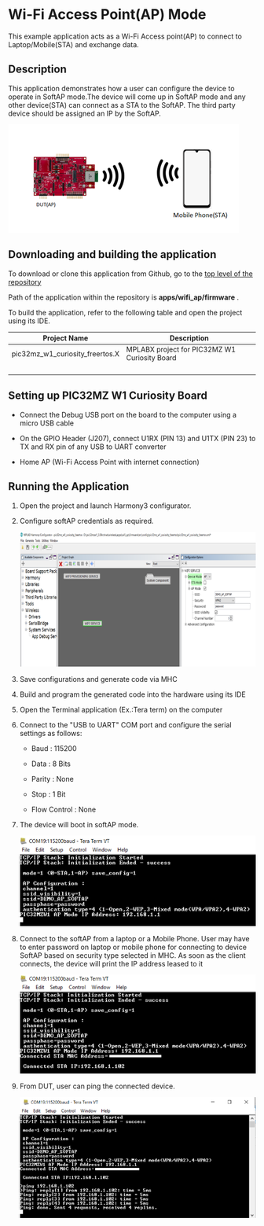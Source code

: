 # Wi-Fi Access Point\(AP\) Mode

This example application acts as a Wi-Fi Access point\(AP\) to connect to Laptop/Mobile\(STA\) and exchange data.

## Description

This application demonstrates how a user can configure the device to operate in SoftAP mode.The device will come up in SoftAP mode and any other device\(STA\) can connect as a STA to the SoftAP. The third party device should be assigned an IP by the SoftAP.

![wifi_ap_diagram](images/GUID-5CF2613A-1009-4A4B-9B0F-48A547AD3228-low.png)

## Downloading and building the application

To download or clone this application from Github, go to the [top level of the repository](https://github.com/Microchip-MPLAB-Harmony/wireless_apps_pic32mzw1_wfi32e01)

Path of the application within the repository is **apps/wifi\_ap/firmware** .

To build the application, refer to the following table and open the project using its IDE.

|Project Name|Description|
|------------|-----------|
|pic32mz\_w1\_curiosity\_freertos.X|MPLABX project for PIC32MZ W1 Curiosity Board|
| | |

## Setting up PIC32MZ W1 Curiosity Board

-   Connect the Debug USB port on the board to the computer using a micro USB cable

-   On the GPIO Header \(J207\), connect U1RX \(PIN 13\) and U1TX \(PIN 23\) to TX and RX pin of any USB to UART converter

-   Home AP \(Wi-Fi Access Point with internet connection\)


## Running the Application

1.  Open the project and launch Harmony3 configurator.

2.  Configure softAP credentials as required.

    ![resized_wifi_ap_MHC1](images/GUID-26984E9F-50C0-4531-B422-5FE803F9DF93-low.png)

3.  Save configurations and generate code via MHC

4.  Build and program the generated code into the hardware using its IDE

5.  Open the Terminal application \(Ex.:Tera term\) on the computer

6.  Connect to the "USB to UART" COM port and configure the serial settings as follows:

    -   Baud : 115200

    -   Data : 8 Bits

    -   Parity : None

    -   Stop : 1 Bit

    -   Flow Control : None

7.  The device will boot in softAP mode.

    ![wifi_ap_log1](images/GUID-F0B429D9-4FCC-48E9-953A-3E58DFE9DAB2-low.png)

8.  Connect to the softAP from a laptop or a Mobile Phone. User may have to enter password on laptop or mobile phone for connecting to device SoftAP based on security type selected in MHC. As soon as the client connects, the device will print the IP address leased to it

    ![wifi_ap_log2](images/GUID-323027D5-A96F-476A-BC80-2A2599E30CD9-low.png)

9.  From DUT, user can ping the connected device.

    ![wifi_ap_log3](images/GUID-F5F5A017-1BC0-41A1-9467-38C2EB03778B-low.png)


